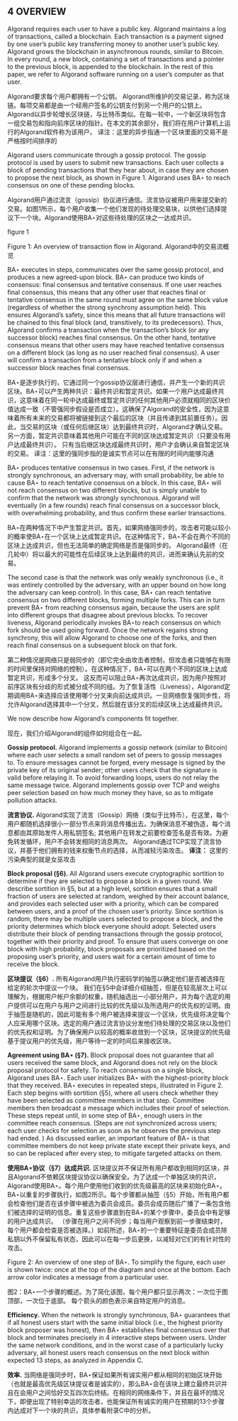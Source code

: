 ## 4 OVERVIEW

Algorand requires each user to have a public key. Algorand maintains a log of transactions, called a blockchain. Each transaction is a payment signed by one user’s public key transferring money to another user’s public key. Algorand grows the blockchain in asynchronous rounds, similar to Bitcoin. In every round, a new block, containing a set of transactions and a pointer to the previous block, is appended to the blockchain. In the rest of this paper, we refer to Algorand software running on a user’s computer as that user.

Algorand要求每个用户都拥有一个公钥。 Algorand所维护的交易记录，称为区块链。每项交易都是由一个经用户签名的公钥支付到另一个用户的公钥上。Algorand以异步轮增长区块链，与比特币类似。在每一轮中，一个新区块将包含一组交易包和指向前序区块的指针。在本文的其余部分，我们将在用户计算机上运行的Algorand软件称为该用户。
译注：这里的异步指通一个区块里面的交易不是严格按时间排序的


Algorand users communicate through a gossip protocol. The gossip protocol is used by users to submit new transactions. Each user collects a block of pending transactions that they hear about, in case they are chosen to propose the next block, as shown in Figure 1. Algorand uses BA⋆ to reach consensus on one of these pending blocks.

Algorand用户通过流言（gossip）协议进行通信。流言协议被用户用来提交新的交易。如图1所示，每个用户收集一个他们发现的待处理交易块，以供他们选择提议下一个块。Algorand使用BA⋆对这些待处理的区块之一达成共识。

figure 1



Figure 1: An overview of transaction flow in Algorand. Algorand中的交易流概览



BA⋆ executes in steps, communicates over the same gossip protocol, and produces a new agreed-upon block. BA⋆ can produce two kinds of consensus: final consensus and tentative consensus. If one user reaches final consensus, this means that any other user that reaches final or tentative consensus in the same round must agree on the same block value (regardless of whether the strong synchrony assumption held). This ensures Algorand’s safety, since this means that all future transactions will be chained to this final block (and, transitively, to its predecessors). Thus, Algorand confirms a transaction when the transaction’s block (or any successor block) reaches final consensus. On the other hand, tentative consensus means that other users may have reached tentative consensus on a different block (as long as no user reached final consensus). A user will confirm a transaction from a tentative block only if and when a successor block reaches final consensus.

BA⋆是逐步执行的，它通过同一个gossip协议层进行通信，并产生一个新的共识区块。BA⋆可以产生两种共识：最终共识和暂定共识。如果一个用户达成最终共识，这意味着在同一轮中达成最终或暂定共识的任何其他用户必须就相同的区块价值达成一致（不管强同步假设是否成立）。这确保了Algorand的安全性，因为这意味着所有未来的交易都将被链接到这个最后的区块（并且传递到其前置任务）。因此，当交易的区块（或任何后继区块）达到最终共识时，Algorand才确认交易。另一方面，暂定共识意味着其他用户可能在不同的区块达成暂定共识（只要没有用户达成最终共识）。 只有当后继区块达成最终共识时，用户才会确认来自暂定区块的交易。
译注：这里的强同步指的是诚实节点可以在有限的时间内能够沟通


BA⋆ produces tentative consensus in two cases. First, if the network is strongly synchronous, an adversary may, with small probability, be able to cause BA⋆ to reach tentative consensus on a block. In this case, BA⋆ will not reach consensus on two different blocks, but is simply unable to confirm that the network was strongly synchronous. Algorand will eventually (in a few rounds) reach final consensus on a successor block, with overwhelming probability, and thus confirm these earlier transactions.

BA⋆在两种情况下中产生暂定共识。首先，如果网络强同步的，攻击者可能以较小的概率使BA⋆在一个区块上达成暂定共识。在这种情况下，BA⋆不会在两个不同的区块上达成共识，但也无法简单的确定网络是否是强同步的。 Algorand最终（在几轮中）将以最大的可能性在后续区块上达到最终的共识，进而来确认先前的交易。



The second case is that the network was only weakly synchronous (i.e., it was entirely controlled by the adversary, with an upper bound on how long the adversary can keep control). In this case, BA⋆ can reach tentative consensus on two different blocks, forming multiple forks. This can in turn prevent BA⋆ from reaching consensus again, because the users are split into different groups that disagree about previous blocks. To recover liveness, Algorand periodically invokes BA⋆to reach consensus on which fork should be used going forward. Once the network regains strong synchrony, this will allow Algorand to choose one of the forks, and then reach final consensus on a subsequent block on that fork.

第二种情况是网络只是弱同步的（即它完全由攻击者控制，但攻击者只能够在有限的时间里保持对网络的控制）。在这种情况下，BA⋆可以在两个不同的区块上达成暂定共识，形成多个分叉。 这反而可以阻止BA⋆再次达成共识，因为用户按照对前序区块有分歧的形式被分成不同的组。为了恢复活性（Liveness），Algorand定期调用BA⋆来选择应该使用哪个分叉来向前达成共识。一旦网络恢复强同步性，将允许Algorand选择其中一个分叉，然后就在该分叉的后续区块上达成最终共识。



We now describe how Algorand’s components fit together.

现在，我们介绍Algorand的组件如何组合在一起。



**Gossip protocol.** Algorand implements a gossip network (similar to Bitcoin) where each user selects a small random set of peers to gossip messages to. To ensure messages cannot be forged, every message is signed by the private key of its original sender; other users check that the signature is valid before relaying it. To avoid forwarding loops, users do not relay the same message twice. Algorand implements gossip over TCP and weighs peer selection based on how much money they have, so as to mitigate pollution attacks.

**流言协议.**  Algorand实现了流言（Gossip）网络（类似于比特币），在这里，每个用户都随机选择很小一部分节点来将消息传播出去。为确保消息不被伪造，每个消息都由其原始发件人用私钥签名; 其他用户在转发之前要检查签名是否有效。为避免转发循环，用户不会转发相同的消息两次。 Algorand通过TCP实现了流言协议，并基于他们拥有的钱来权衡节点的选择，从而减轻污染攻击。
**译注：** 这里的污染典型的就是女巫攻击

**Block proposal (§6).**  All Algorand users execute cryptographic sortition to determine if they are selected to propose a block in a given round. We describe sortition in §5, but at a high level, sortition ensures that a small fraction of users are selected at random, weighed by their account balance, and provides each selected user with a priority, which can be compared between users, and a proof of the chosen user’s priority. Since sortition is random, there may be multiple users selected to propose a block, and the priority determines which block everyone should adopt. Selected users distribute their block of pending transactions through the gossip protocol, together with their priority and proof. To ensure that users converge on one block with high probability, block proposals are prioritized based on the proposing user’s priority, and users wait for a certain amount of time to receive the block.

**区块提议（§6）.** 所有Algorand用户执行密码学的抽签以确定他们是否被选择在给定的轮次中提议一个块。 我们在§5中会详细介绍抽签，但是在较高层次上可以理解为，根据用户帐户余额的权重，随机抽选出一小部分用户，并为每个选定的用户提供可以在用户与用户之间进行比较的优先级以及所选用户的优先权的证明。由于抽签是随机的，因此可能有多个用户被选择来提议一个区块，优先级将决定每个人应采用哪个区块。选定的用户通过流言协议分发他们待处理的交易区块以及他们的优先权和证明。为了确保用户以较高的概率收敛到一个区块，区块提议的优先级基于提议用户的优先级，用户等待一定的时间后来接收区块。



**Agreement using BA⋆ (§7).** Block proposal does not guarantee that all users received the same block, and Algorand does not rely on the block proposal protocol for safety. To reach consensus on a single block, Algorand uses BA⋆. Each user initializes BA⋆ with the highest-priority block that they received. BA⋆ executes in repeated steps, illustrated in Figure 2. Each step begins with sortition (§5), where all users check whether they have been selected as committee members in that step. Committee members then broadcast a message which includes their proof of selection. These steps repeat until, in some step of BA⋆, enough users in the committee reach consensus. (Steps are not synchronized across users; each user checks for selection as soon as he observes the previous step had ended. ) As discussed earlier, an important feature of BA⋆ is that committee members do not keep private state except their private keys, and so can be replaced after every step, to mitigate targeted attacks on them.

**使用BA⋆协议（§7）达成共识.** 区块提议并不保证所有用户都收到相同的区块，并且Algorand不依赖区块提议协议以确保安全。为了达成一个单独区块的共识，Algorand使用BA⋆。每个用户使用他们收到的优先级最高的区块来初始化BA⋆。BA⋆以重复的步骤执行，如图2所示。每个步骤都从抽签（§5）开始，所有用户都会检查他们是否在该步骤中被选为委员会成员。委员会成员随后广播了一条包含他们被选择的证明的信息。重复这些步骤直到在BA⋆的某个步骤中，委员会中有足够的用户达成共识。 （步骤在用户之间不同步；每当用户观察到前一步骤结束时，每个用户都会检查是否被选择。）如前所述，BA⋆的一个重要特征是委员会成员除私钥以外不保留私有状态，因此可以在每一步后更换，以减轻对它们的有针对性的攻击。



Figure 2: An overview of one step of BA⋆. To simplify the figure, each user is shown twice: once at the top of the diagram and once at the bottom. Each arrow color indicates a message from a particular user.

图2：BA⋆一个步骤的概述。为了简化该图，每个用户都只显示两次：一次位于图顶部，一次位于底部。 每个箭头的颜色表示来自特定用户的消息。



**Efficiency.**  When the network is strongly synchronous, BA⋆ guarantees that if all honest users start with the same initial block (i.e., the highest priority block proposer was honest), then BA⋆ establishes final consensus over that block and terminates precisely in 4 interactive steps between users. Under the same network conditions, and in the worst case of a particularly lucky adversary, all honest users reach consensus on the next block within expected 13 steps, as analyzed in Appendix C.

**效率.** 当网络是强同步时，BA⋆保证如果所有诚实用户都从相同的初始区块开始（也就是最高优先级区块提议者是诚实的），那么BA⋆会在该块上建立最终共识并且在会用户之间恰好交互四次后终结。在相同的网络条件下，并且在最坏的情况下，即便出现了特别幸运的攻击者，也能保证所有诚实的用户在预期的13个步骤内达成对下一个块的共识，具体参看附录C中的分析。
